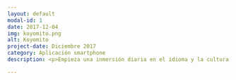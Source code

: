 ```yaml
---
layout: default
modal-id: 1
date: 2017-12-04
img: koyomito.png
alt: Koyomito
project-date: Diciembre 2017
category: Aplicación smartphone
description: <p>Empieza una inmersión diaria en el idioma y la cultura japoneses con esta sencilla aplicación que actúa como un calendario.</p><p>En la pantalla principal está todo en kanji, pero he incluído explicaciones y pronunciaciones de un montón de cosas, así que cada kanji que no recuerdas es una invitación para aprender y repasar.</p><p><a href="https://apps.alecrem.com/koyomito/" class="btn btn-primary"><i class="fa fa-external-link"></i> Más sobre Koyomito</a></p><p><a href="https://itunes.apple.com/es/app/koyomito/id1321729547?mt=8&amp;at=1000lINs&amp;ct=alecrem_website"><img src="img/portfolio/appstore_es.png"></a> <a href='https://play.google.com/store/apps/details?id=com.alecrem.koyomito&pcampaignid=MKT-Other-global-all-co-prtnr-py-PartBadge-Mar2515-1'><img alt='Disponible en Google Play' src='img/portfolio/googleplay_es.png'/></p>

---
```

